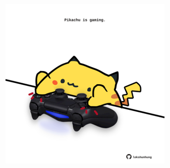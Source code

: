 <!-- built at 13/06/2021, 06:01:58 UTC -->
<p align="center">
  <img width="500" height="500" src="./ReadmeImage.svg">
</p>
